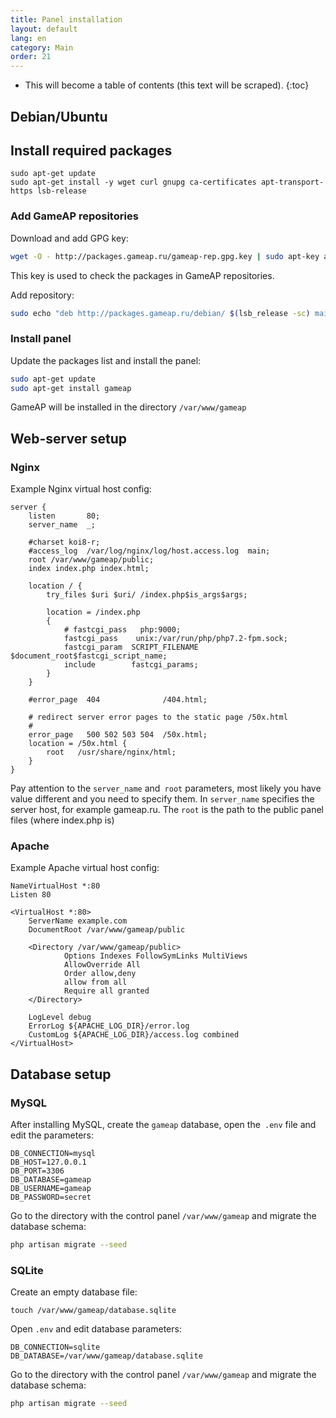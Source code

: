 ```yaml
---
title: Panel installation
layout: default
lang: en
category: Main
order: 21
---
```


* This will become a table of contents (this text will be scraped).
{:toc}

## Debian/Ubuntu

## Install required packages

```
sudo apt-get update
sudo apt-get install -y wget curl gnupg ca-certificates apt-transport-https lsb-release
```

### Add GameAP repositories

Download and add GPG key:
```bash
wget -O - http://packages.gameap.ru/gameap-rep.gpg.key | sudo apt-key add -
```

This key is used to check the packages in GameAP repositories.

Add repository:
```bash
sudo echo "deb http://packages.gameap.ru/debian/ $(lsb_release -sc) main" > /etc/apt/sources.list.d/gameap.list
```


### Install panel

Update the packages list and install the panel:

```bash
sudo apt-get update
sudo apt-get install gameap
```

GameAP will be installed in the directory `/var/www/gameap`

## Web-server setup

### Nginx

Example Nginx virtual host config:

```
server {
    listen       80;
    server_name  _;

    #charset koi8-r;
    #access_log  /var/log/nginx/log/host.access.log  main;
    root /var/www/gameap/public;
    index index.php index.html;

    location / {
        try_files $uri $uri/ /index.php$is_args$args;

        location = /index.php
        {
            # fastcgi_pass   php:9000;
            fastcgi_pass    unix:/var/run/php/php7.2-fpm.sock;
            fastcgi_param  SCRIPT_FILENAME $document_root$fastcgi_script_name;
            include        fastcgi_params;
        }
    }

    #error_page  404              /404.html;

    # redirect server error pages to the static page /50x.html
    #
    error_page   500 502 503 504  /50x.html;
    location = /50x.html {
        root   /usr/share/nginx/html;
    }
}
```
Pay attention to the `server_name` and` root` parameters, most likely you have value different and you need to specify them.
In `server_name` specifies the server host, for example gameap.ru.
The `root` is the path to the public panel files (where index.php is)


### Apache

Example Apache virtual host config:

```
NameVirtualHost *:80
Listen 80
 
<VirtualHost *:80>
    ServerName example.com
    DocumentRoot /var/www/gameap/public
     
    <Directory /var/www/gameap/public>
            Options Indexes FollowSymLinks MultiViews
            AllowOverride All
            Order allow,deny
            allow from all
            Require all granted
    </Directory>
     
    LogLevel debug
    ErrorLog ${APACHE_LOG_DIR}/error.log
    CustomLog ${APACHE_LOG_DIR}/access.log combined
</VirtualHost>
```

## Database setup

### MySQL

After installing MySQL, create the `gameap` database, open the` .env` file and edit the parameters:
```
DB_CONNECTION=mysql
DB_HOST=127.0.0.1
DB_PORT=3306
DB_DATABASE=gameap
DB_USERNAME=gameap
DB_PASSWORD=secret
```

Go to the directory with the control panel `/var/www/gameap` and migrate the database schema:
```bash
php artisan migrate --seed
```

### SQLite

Create an empty database file:
```
touch /var/www/gameap/database.sqlite
```

Open `.env` and edit database parameters:
```
DB_CONNECTION=sqlite
DB_DATABASE=/var/www/gameap/database.sqlite
```

Go to the directory with the control panel `/var/www/gameap` and migrate the database schema:
```bash
php artisan migrate --seed
```
